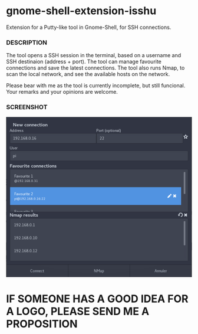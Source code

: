# gnome-shell-extension-isshu
Extension for a Putty-like tool in Gnome-Shell, for SSH connections.

### DESCRIPTION

The tool opens a SSH session in the terminal, based on a username and SSH destinaion (address + port).
The tool can manage favourite connections and save the latest connections.
The tool also runs Nmap, to scan the local network, and see the available hosts on the network.

Please bear with me as the tool is currently incomplete, but still funcional. Your remarks and your opinions are welcome.

### SCREENSHOT

![screenshot](./icons/screenshot.png)

# IF SOMEONE HAS A GOOD IDEA FOR A LOGO, PLEASE SEND ME A PROPOSITION